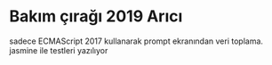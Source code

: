 # Bakım çırağı 2019 Arıcı
sadece ECMAScript 2017 kullanarak prompt ekranından veri toplama.
jasmine ile testleri yazılıyor
